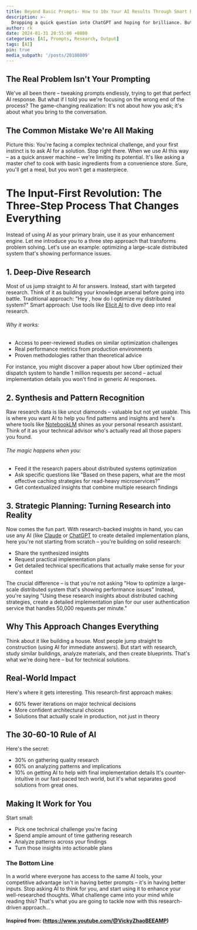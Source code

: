 ```yaml
---
title: Beyond Basic Prompts- How to 10x Your AI Results Through Smart Research
description: >-
  Dropping a quick question into ChatGPT and hoping for brilliance. But here's what separates good results from game-changing ones: it's not about prompting better, it's about feeding better information to begin with.
author: rk
date: 2024-01-31 20:55:00 +0800
categories: [AI, Prompts, Research, Output]
tags: [AI]
pin: true
media_subpath: '/posts/20180809'
---
```


## The Real Problem Isn't Your Prompting
We've all been there – tweaking prompts endlessly, trying to get that perfect AI response. But what if I told you we're focusing on the wrong end of the process? The game-changing realization: It's not about how you ask; it's about what you bring to the conversation.

## The Common Mistake We're All Making

Picture this: You're facing a complex technical challenge, and your first instinct is to ask AI for a solution. Stop right there. 
When we use AI this way – as a quick answer machine – we're limiting its potential. It's like asking a master chef to cook with basic ingredients from a convenience store. Sure, you'll get a meal, but you won't get a masterpiece.

# The Input-First Revolution: The Three-Step Process That Changes Everything
Instead of using AI as your primary brain, use it as your enhancement engine. Let me introduce you to a three step approach that transforms problem solving. Let's use an example: optimizing a large-scale distributed system that's showing performance issues.

## 1. Deep-Dive Research
Most of us jump straight to AI for answers. Instead, start with targeted research. Think of it as building your knowledge arsenal before going into battle.
Traditional approach: "Hey , how do I optimize my distributed system?"
Smart approach: Use tools like [Elicit AI](https://elicit.com/) to dive deep into real research.

###### Why it works:
* Access to peer-reviewed studies on similar optimization challenges
* Real performance metrics from production environments
* Proven methodologies rather than theoretical advice

For instance, you might discover a paper about how Uber optimized their dispatch system to handle 1 million requests per second – actual implementation details you won't find in generic AI responses.

## 2. Synthesis and Pattern Recognition
Raw research data is like uncut diamonds – valuable but not yet usable. This is where you want AI to help you find patterns and insights and here's where tools like [NotebookLM](https://notebooklm.google/) shines as your personal research assistant. Think of it as your technical advisor who's actually read all those papers you found.

###### The magic happens when you:
* Feed it the research papers about distributed systems optimization
* Ask specific questions like "Based on these papers, what are the most effective caching strategies for read-heavy microservices?"
* Get contextualized insights that combine multiple research findings

## 3. Strategic Planning: Turning Research into Reality
Now comes the fun part. With research-backed insights in hand, you can use any AI (like [Claude](https://claude.ai/) or [ChatGPT](https://chatgpt.com/]) to create detailed implementation plans, here you're not starting from scratch – you're building on solid research:
* Share the synthesized insights
* Request practical implementation plans
* Get detailed technical specifications that actually make sense for your context

The crucial difference – is that you're not asking "How to optimize a large-scale distributed system that's showing performance issues" Instead, you're saying "Using these research insights about distributed caching strategies, create a detailed implementation plan for our user authentication service that handles 50,000 requests per minute."

## Why This Approach Changes Everything
Think about it like building a house. Most people jump straight to construction (using AI for immediate answers). But start with research, study similar buildings, analyze materials, and then create blueprints. That's what we're doing here – but for technical solutions.

## Real-World Impact
Here's where it gets interesting. This research-first approach makes:

* 60% fewer iterations on major technical decisions
* More confident architectural choices
* Solutions that actually scale in production, not just in theory

## The 30-60-10 Rule of AI
Here's the secret: 
* 30% on gathering quality research
* 60% on analyzing patterns and implications
* 10% on getting AI to help with final implementation details
It's counter-intuitive in our fast-paced tech world, but it's what separates good solutions from great ones.

## Making It Work for You
Start small:

* Pick one technical challenge you're facing
* Spend ample amount of time gathering research
* Analyze patterns across your findings
* Turn those insights into actionable plans

### The Bottom Line
In a world where everyone has access to the same AI tools, your competitive advantage isn't in having better prompts – it's in having better inputs. Stop asking AI to think for you, and start using it to enhance your well-researched thoughts.
What challenge came into your mind while reading this? That's what you are going to tackle now with this research-driven approach...

#### Inspired from: (https://www.youtube.com/@VickyZhaoBEEAMP)
